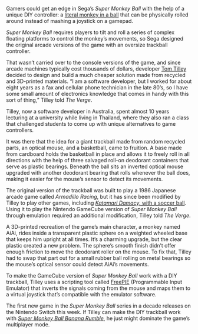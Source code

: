 Gamers could get an edge in Sega’s *Super Monkey Ball* with the help of a unique DIY controller: a [literal monkey in a ball](https://x.com/DrTomTilley/status/1805790393927450683) that can be physically rolled around instead of mashing a joystick on a gamepad.

*Super Monkey Ball* requires players to tilt and roll a series of complex floating platforms to control the monkey’s movements, so Sega designed the original arcade versions of the game with an oversize trackball controller.

That wasn’t carried over to the console versions of the game, and since arcade machines typically cost thousands of dollars, developer [Tom Tilley](https://tomtilley.net/) decided to design and build a much cheaper solution made from recycled and 3D-printed materials. “I am a software developer, but I worked for about eight years as a fax and cellular phone technician in the late 80’s, so I have some small amount of electronics knowledge that comes in handy with this sort of thing,” Tilley told *The Verge*.

Tilley, now a software developer in Australia, spent almost 10 years lecturing at a university while living in Thailand, where they also ran a class that challenged students to come up with unique alternatives to game controllers.

It was there that the idea for a giant trackball made from random recycled parts, an optical mouse, and a basketball, came to fruition. A base made from cardboard holds the basketball in place and allows it to freely roll in all directions with the help of three salvaged roll-on deodorant containers that serve as plastic bearings. Beneath the ball sits an inverted optical mouse upgraded with another deodorant bearing that rolls whenever the ball does, making it easier for the mouse’s sensor to detect its movements.

The original version of the trackball was built to play a 1986 Japanese arcade game called *Armadillo Racing*, but it has since been modified by Tilley to play other games, including [*Katamari Damacy,* with a soccer ball](https://x.com/DrTomTilley/status/1613846131175469057). Using it to play the Nintendo GameCube version of *Super Monkey Ball* through emulation required an additional modification, Tilley told *The Verge*.

A 3D-printed recreation of the game’s main character, a monkey named AiAi, rides inside a transparent plastic sphere on a weighted wheeled base that keeps him upright at all times. It’s a charming upgrade, but the clear plastic created a new problem. The sphere’s smooth finish didn’t offer enough friction to move the deodorant roller on the mouse. To fix that, Tilley had to swap that part out for a small rubber ball rolling on metal bearings so the mouse’s optical sensor could detect AiAi’s movements.

To make the GameCube version of *Super Monkey Ball* work with a DIY trackball, Tilley uses a scripting tool called [FreePIE](https://andersmalmgren.github.io/FreePIE/) (Programmable Input Emulator) that inverts the signals coming from the mouse and maps them to a virtual joystick that’s compatible with the emulator software.

The first new game in the *Super Monkey Ball* series in a decade releases on the Nintendo Switch this week. If Tilley can make the DIY trackball work with [*Super Monkey Ball Banana Rumble*](/2024/4/27/24142562/cant-wait-to-be-top-banana), he just might dominate the game’s multiplayer mode.
